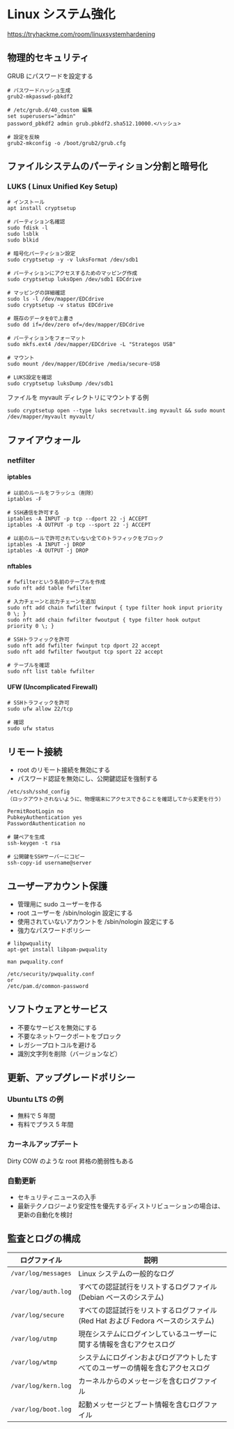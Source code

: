 # Linux システム強化

https://tryhackme.com/room/linuxsystemhardening

## 物理的セキュリティ

GRUB にパスワードを設定する

```shell
# パスワードハッシュ生成
grub2-mkpasswd-pbkdf2

# /etc/grub.d/40_custom 編集
set superusers="admin"
password_pbkdf2 admin grub.pbkdf2.sha512.10000.<ハッシュ>

# 設定を反映
grub2-mkconfig -o /boot/grub2/grub.cfg
```

## ファイルシステムのパーティション分割と暗号化

### LUKS ( Linux Unified Key Setup)

```shell
# インストール
apt install cryptsetup

# パーティション名確認
sudo fdisk -l
sudo lsblk
sudo blkid

# 暗号化パーティション設定
sudo cryptsetup -y -v luksFormat /dev/sdb1

# パーティションにアクセスするためのマッピング作成
sudo cryptsetup luksOpen /dev/sdb1 EDCdrive

# マッピングの詳細確認
sudo ls -l /dev/mapper/EDCdrive
sudo cryptsetup -v status EDCdrive

# 既存のデータを0で上書き
sudo dd if=/dev/zero of=/dev/mapper/EDCdrive

# パーティションをフォーマット
sudo mkfs.ext4 /dev/mapper/EDCdrive -L "Strategos USB"

# マウント
sudo mount /dev/mapper/EDCdrive /media/secure-USB

# LUKS設定を確認
sudo cryptsetup luksDump /dev/sdb1
```

ファイルを myvault ディレクトリにマウントする例

```shell
sudo cryptsetup open --type luks secretvault.img myvault && sudo mount /dev/mapper/myvault myvault/
```

## ファイアウォール

### netfilter

#### iptables

```shell
# 以前のルールをフラッシュ（削除）
iptables -F

# SSH通信を許可する
iptables -A INPUT -p tcp --dport 22 -j ACCEPT
iptables -A OUTPUT -p tcp --sport 22 -j ACCEPT

# 以前のルールで許可されていない全てのトラフィックをブロック
iptables -A INPUT -j DROP
iptables -A OUTPUT -j DROP
```

#### nftables

```shell
# fwfilterという名前のテーブルを作成
sudo nft add table fwfilter

# 入力チェーンと出力チェーンを追加
sudo nft add chain fwfilter fwinput { type filter hook input priority 0 \; }
sudo nft add chain fwfilter fwoutput { type filter hook output priority 0 \; }

# SSHトラフィックを許可
sudo nft add fwfilter fwinput tcp dport 22 accept
sudo nft add fwfilter fwoutput tcp sport 22 accept

# テーブルを確認
sudo nft list table fwfilter
```

#### UFW (Uncomplicated Firewall)

```shell
# SSHトラフィックを許可
sudo ufw allow 22/tcp

# 確認
sudo ufw status
```

## リモート接続

- root のリモート接続を無効にする
- パスワード認証を無効にし、公開鍵認証を強制する

```text
/etc/ssh/sshd_config
（ロックアウトされないように、物理端末にアクセスできることを確認してから変更を行う）

PermitRootLogin no
PubkeyAuthentication yes
PasswordAuthentication no
```

```shell
# 鍵ペアを生成
ssh-keygen -t rsa

# 公開鍵をSSHサーバーにコピー
ssh-copy-id username@server
```

## ユーザーアカウント保護

- 管理用に sudo ユーザーを作る
- root ユーザーを /sbin/nologin 設定にする
- 使用されていないアカウントを /sbin/nologin 設定にする
- 強力なパスワードポリシー

```shell
# libpwquality
apt-get install libpam-pwquality

man pwquality.conf

/etc/security/pwquality.conf
or
/etc/pam.d/common-password
```

## ソフトウェアとサービス

- 不要なサービスを無効にする
- 不要なネットワークポートをブロック
- レガシープロトコルを避ける
- 識別文字列を削除（バージョンなど）

## 更新、アップグレードポリシー

### Ubuntu LTS の例

- 無料で 5 年間
- 有料でプラス 5 年間

### カーネルアップデート

Dirty COW のような root 昇格の脆弱性もある

### 自動更新

- セキュリティニュースの入手
- 最新テクノロジーより安定性を優先するディストリビューションの場合は、更新の自動化を検討

## 監査とログの構成

| ログファイル        | 説明                                                                              |
| ------------------- | --------------------------------------------------------------------------------- |
| `/var/log/messages` | Linux システムの一般的なログ                                                      |
| `/var/log/auth.log` | すべての認証試行をリストするログファイル (Debian ベースのシステム)                |
| `/var/log/secure`   | すべての認証試行をリストするログファイル (Red Hat および Fedora ベースのシステム) |
| `/var/log/utmp`     | 現在システムにログインしているユーザーに関する情報を含むアクセスログ              |
| `/var/log/wtmp`     | システムにログインおよびログアウトしたすべてのユーザーの情報を含むアクセスログ    |
| `/var/log/kern.log` | カーネルからのメッセージを含むログファイル                                        |
| `/var/log/boot.log` | 起動メッセージとブート情報を含むログファイル                                      |
